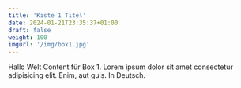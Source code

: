 ```yaml
---
title: 'Kiste 1 Titel'
date: 2024-01-21T23:35:37+01:00
draft: false
weight: 100
imgurl: '/img/box1.jpg'
---
```


Hallo Welt Content für Box 1. Lorem ipsum dolor sit amet consectetur adipisicing elit. Enim, aut quis. In Deutsch.
